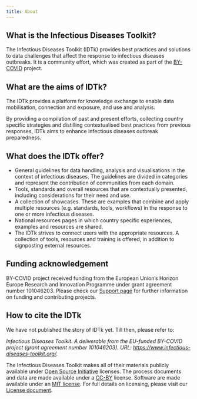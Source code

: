 ```yaml
---
title: About
---
```

## What is the Infectious Diseases Toolkit?
The Infectious Diseases Toolkit (IDTk) provides best practices and solutions to data challenges that affect the response to infectious diseases outbreaks. It is a community effort, which was created as part of the [BY-COVID]( https://by-covid.org/) project.

## What are the aims of IDTk?
The IDTk provides a platform for knowledge exchange to enable data mobilisation, connection and exposure, and use and analysis.

By providing a compilation of past and present efforts, collecting country specific strategies and distilling contextualised best practices from previous responses, IDTk aims to enhance infectious diseases outbreak preparedness.

## What does the IDTk offer?
 * General guidelines for data handling, analysis and visualisations in the context of infectious diseases. The guidelines are divided in categories and represent the contribution of communities from each domain.
 * Tools, standards and overall resources that are contextually presented, including considerations for their need and use. 
 * A collection of showcases. These are examples that combine and apply multiple resources (e.g. standards, tools, workflows) in the response to one or more infectious diseases.
 * National resources pages in which country specific experiences, examples and resources are shared.
 * The IDTk strives to connect users with the appropriate resources. A collection of tools, resources and training is offered, in addition to signposting external resources.
 
## Funding acknowledgement
BY-COVID project received funding from the European Union’s Horizon Europe Research and Innovation Programme under grant agreement number 101046203. Please check our [Support page](/about/support) for further information on funding and contributing projects.
 
## How to cite the IDTk
We have not published the story of IDTk yet. Till then, please refer to:

<div class="card border-1 my-4 bg-light">
  <div class="card-body">
    <p class="card-text"><i>Infectious Diseases Toolkit. A deliverable from the EU-funded BY-COVID project (grant agreement number 101046203). URL: <a href="https://www.infectious-diseases-toolkit.org/">https://www.infectious-diseases-toolkit.org/</a>.</i></p>
  </div>
</div>

The Infectious Diseases Toolkit makes all of their materials publicly available under [Open Source Initiative](https://opensource.org/licenses) licenses.
The process documents and data are made available under a [CC-BY](https://creativecommons.org/licenses/by/4.0/) license.
Software are made available under an [MIT license](https://opensource.org/licenses/mit-license.html).
For full details on licensing, please visit our [License document](https://github.com/elixir-europe/infectious-diseases-toolkit/blob/master/LICENSE).
